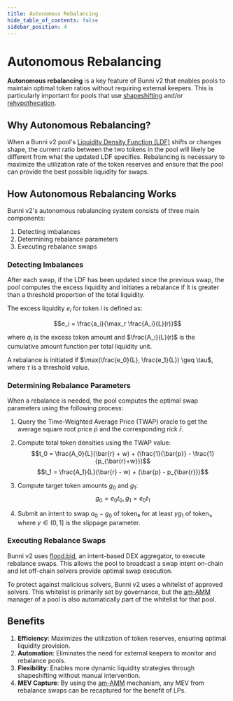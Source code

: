 ```yaml
---
title: Autonomous Rebalancing
hide_table_of_contents: false
sidebar_position: 4
---
```


# Autonomous Rebalancing

**Autonomous rebalancing** is a key feature of Bunni v2 that enables pools to maintain optimal token ratios without requiring external keepers. This is particularly important for pools that use [shapeshifting](./shapeshifting) and/or [rehypothecation](./rehypothecation).

## Why Autonomous Rebalancing?

When a Bunni v2 pool's [Liquidity Density Function (LDF)](./ldf) shifts or changes shape, the current ratio between the two tokens in the pool will likely be different from what the updated LDF specifies. Rebalancing is necessary to maximize the utilization rate of the token reserves and ensure that the pool can provide the best possible liquidity for swaps.

## How Autonomous Rebalancing Works

Bunni v2's autonomous rebalancing system consists of three main components:

1. Detecting imbalances
2. Determining rebalance parameters
3. Executing rebalance swaps

### Detecting Imbalances

After each swap, if the LDF has been updated since the previous swap, the pool computes the excess liquidity and initiates a rebalance if it is greater than a threshold proportion of the total liquidity.

The excess liquidity $e_i$ for token $i$ is defined as:

$$e_i = \frac{a_i}{\max_r \frac{A_i}{L}(r)}$$

where $a_i$ is the excess token amount and $\frac{A_i}{L}(r)$ is the cumulative amount function per total liquidity unit.

A rebalance is initiated if $\max(\frac{e_0}{L}, \frac{e_1}{L}) \geq \tau$, where $\tau$ is a threshold value.

### Determining Rebalance Parameters

When a rebalance is needed, the pool computes the optimal swap parameters using the following process:

1. Query the Time-Weighted Average Price (TWAP) oracle to get the average square root price $\bar{p}$ and the corresponding rick $\bar{r}$.

2. Compute total token densities using the TWAP value:
   $$t_0 = \frac{A_0}{L}(\bar{r} + w) + (\frac{1}{\bar{p}} - \frac{1}{p_{\bar{r}+w}})$$
   $$t_1 = \frac{A_1}{L}(\bar{r} - w) + (\bar{p} - p_{\bar{r}})$$

3. Compute target token amounts $g_0$ and $g_1$:
   $$g_0 = e_0t_0, g_1 = e_0t_1$$

4. Submit an intent to swap $a_0 - g_0$ of token₀ for at least $\gamma g_1$ of token₁, where $\gamma \in (0, 1]$ is the slippage parameter.

### Executing Rebalance Swaps

Bunni v2 uses [flood.bid](https://flood.bid), an intent-based DEX aggregator, to execute rebalance swaps. This allows the pool to broadcast a swap intent on-chain and let off-chain solvers provide optimal swap execution.

To protect against malicious solvers, Bunni v2 uses a whitelist of approved solvers. This whitelist is primarily set by governance, but the [am-AMM](./amamm) manager of a pool is also automatically part of the whitelist for that pool.

## Benefits

1. **Efficiency**: Maximizes the utilization of token reserves, ensuring optimal liquidity provision.
2. **Automation**: Eliminates the need for external keepers to monitor and rebalance pools.
3. **Flexibility**: Enables more dynamic liquidity strategies through shapeshifting without manual intervention.
4. **MEV Capture**: By using the [am-AMM](./amamm) mechanism, any MEV from rebalance swaps can be recaptured for the benefit of LPs.